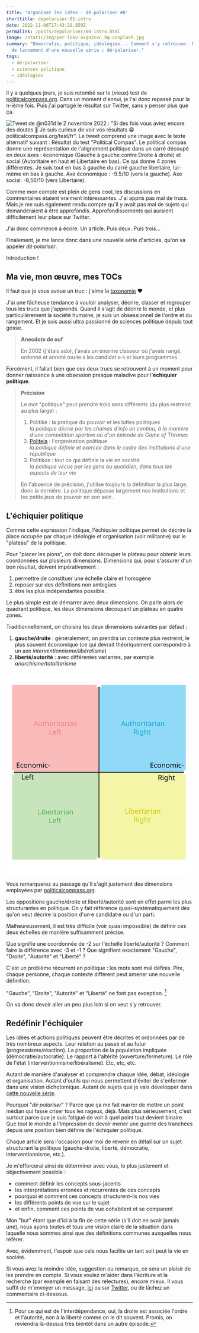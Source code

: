 ```yaml
---
title: 'Organiser les idées - dé·polariser #0'
shorttitle: depolariser-01-intro
date: 2022-11-06T17:43:29.850Z
permalink: /posts/depolariser/00-intro.html
image: /static/img/per-loov-oxqn2cxc_9q-unsplash.jpg
summary: "Démocratie, politique, idéologies... Comment s'y retrouver. Préambule
  de lancement d'une nouvelle série : dé·polariser."
tags:
  - dé·polariser
  - sciences politique
  - idéologies
---
```


Il y a quelques jours, je suis retombé sur le (vieux) test de [politicalcompass.org](https://politicalcompass.org/test/fr).
Dans un moment d'ennui, je l'ai donc repassé pour la n-ième fois.
Puis j'ai partagé le résultat sur Twitter, sans y penser plus que ça.

![Tweet de @n031d le 2 novembre 2022 : "Si des fois vous aviez encore des doutes 🤣 Je suis curieux de voir vos résultats 😁 politicalcompass.org/test/fr". Le tweet comprend une image avec le texte alternatif suivant : Résultat du test "Political Compas". Le political compas donne une représentation de l'alignement politique dans un carré découpé en deux axes : économique (Gauche à gauche contre Droite à droite) et social (Autoritaire en haut et Libertaire en bas). Ce qui donne 4 zones différentes. Je suis tout en bas à gauche du carré gauche libertaire, lui-même en bas à gauche. Axe économique : -9.5/10 (vers la gauche). Axe social: -8,56/10 (vers Libertaire).](/static/img/n031d-20221102-my-compass.png 'Tweet de n031d 2022-11-2 - politicalcompass')

Comme mon compte est plein de gens cool, les discussions en commentaires étaient vraiment intéressantes.
J'ai appris pas mal de trucs.
Mais je me suis également rendu compte qu'il y avait pas mal de sujets qui demanderaient à être approfondis.
Approfondissements qui auraient difficilement leur place sur Twitter.

J'ai donc commencé à écrire.
Un article.
Puis deux.
Puis trois...

Finalement, je me lance donc dans une nouvelle série d'articles, qu'on va appeler _dé·polariser_.

Introduction !

## Ma vie, mon œuvre, mes TOCs

Il faut que je vous avoue un truc : j'aime la [taxonomie](https%3A%2F%2Ffr.wikipedia.org%2Fwiki%2FTaxonomie_%28homonymie%29) :heart:

J'ai une fâcheuse tendance à vouloir analyser, décrire, classer et regrouper tous les trucs que j'apprends.
Quand il s'agit de décrire le monde, et plus particulièrement la société humaine, je suis un obsessionnel de l'ordre et du rangement.
Et je suis aussi ultra passionné de sciences politique depuis tout gosse.

> **Anecdote de ouf**
>
> En 2002 (j'étais ado), j'avais un énorme classeur où j'avais rangé, ordonné et annoté tou·te·s les candidat·e·s et leurs programmes.

Forcément, il fallait bien que ces deux trucs se retrouvent à un moment pour donner naissance à une obsession presque maladive pour l'**échiquier politique**.

> **Précision**
>
> Le mot "politique" peut prendre trois sens différents (du plus restreint au plus large) :
>
> 1. Politikè : la pratique du pouvoir et les luttes politiques\
>    _la politique décrie par les chaines d'info en continu, à la manière d'une compétition sportive ou d'un épisode de Game of Thrones_
> 2. [Politeia](https://fr.wikipedia.org/wiki/Politeia) : l'organisation politique\
>    _la politique définie et exercée dans le cadre des institutions d'une république_
> 3. Politikos : tout ce qui définie la vie en société\
>    _la politique vécue par les gens au quotidien, dans tous les aspects de leur vie_
>
> En l'absence de précision, j'utilise toujours la définition la plus large, donc la dernière.
> La politique dépasse largement nos institutions et les petits jeux de pouvoir en son sein.

## L'échiquier politique

Comme cette expression l'indique, l'échiquier politique permet de décrire la place occupée par chaque idéologie et organisation (voir militant·e) sur le "plateau" de la politique.

Pour "placer les pions", on doit donc découper le plateau pour obtenir leurs coordonnées sur plusieurs dimensions.
Dimensions qui, pour s'assurer d'un bon résultat, doivent impérativement :

1. permettre de constituer une échelle claire et homogène
2. reposer sur des définitions non ambigües
3. être les plus indépendantes possible.

Le plus simple est de démarrer avec deux dimensions.
On parle alors de quadrant politique, les deux dimensions découpant un plateau en quatre zones.

Traditionnellement, on choisira les deux dimensions suivantes par défaut :

1. **gauche/droite** : généralement, on prendra un contexte plus restreint, le plus souvent économique (ce qui devrait théoriquement correspondre à un axe _interventionnisme/libéralisme_)
2. **liberté/autorité** : avec différentes variantes, par exemple _anarchisme/totalitarisme_

<img src="/static/img/Political_Compass_standard_model.svg" alt="Political compass - two-axis political spectrum chart with a horizontal socio-economic axis and a vertical socio-cultural axis, and ideologically representative political colours in each quadrant − a frequently used model of the political spectrum based on Hans Eysenck (1956)" style="max-width:500px" />

Vous remarquerez au passage qu'il s'agit justement des dimensions employées par [politicalcompass.org](https://politicalcompass.org).

Les oppositions gauche/droite et liberté/autorité sont en effet parmi les plus structurantes en politique.
On y fait référence quasi-systématiquement dès qu'on veut décrire la position d'un·e candidat·e ou d'un parti.

Malheureusement, il est très difficile (voir quasi impossible) de définir ces deux échelles de manière suffisamment précise.

Que signifie une coordonnée de -2 sur l'échelle liberté/autorité ?
Comment faire la différence avec -3 et -1 ?
Que signifient exactement "Gauche", "Droite", "Autorité" et "Liberté" ?

C'est un problème récurrent en politique : les mots sont mal définis.
Pire, chaque personne, chaque contexte différent peut amener une nouvelle définition.

"Gauche", "Droite", "Autorité" et "Liberté" ne font pas exception. [^1]

On va donc devoir aller un peu plus loin si on veut s'y retrouver.

## Redéfinir l'échiquier

Les idées et actions politiques peuvent être décrites et ordonnées par de très nombreux aspects.
Leur relation au passé et au futur (progressisme/réaction).
La proportion de la population impliquée (démocratie/autocratie).
Le rapport à l'altérité (ouverture/fermeture).
Le rôle de l'état (interventionnisme/libéralisme).
Etc, etc, etc.

Autant de manière d'analyser et comprendre chaque idée, débat, idéologie et organisation.
Autant d'outils qui nous permettent d'éviter de s'enfermer dans une vision dichotomique.
Autant de sujets que je vais développer dans [cette nouvelle série](/tags/dé·polariser).

Pourquoi "_dé·polariser_" ?
Parce que ça me fait marrer de mettre un point médian qui fasse criser tous les rageux, déjà.
Mais plus sérieusement, c'est surtout parce que je suis fatigué de voir à quel point tout devient binaire.
Que tout le monde a l'impression de devoir mener une guerre des tranchées depuis une position bien définie de l'échiquier politique.

Chaque article sera l'occasion pour moi de revenir en détail sur un sujet structurant la politique (gauche-droite, liberté, démocratie, interventionnisme, etc.).

Je m'efforcerai ainsi de déterminer avec vous, le plus justement et objectivement possible :

- comment définir les concepts sous-jacents
- les interprétations erronées et récurrentes de ces concepts
- pourquoi et comment ces concepts structurent-ils nos vies
- les différents points de vue sur le sujet
- et enfin, comment ces points de vue cohabitent et se comparent

Mon "but" étant que d'ici à la fin de cette série (s'il doit en avoir jamais une), nous ayons toutes et tous une vision claire de la situation dans laquelle nous sommes ainsi que des définitions communes auxquelles nous référer.

Avec, évidemment, l'espoir que cela nous facilite un tant soit peut la vie en société.

Si vous avez la moindre idée, suggestion ou remarque, ce sera un plaisir de les prendre en compte.
Si vous voulez m'aider dans l'écriture et la recherche (par exemple en faisant des relectures), encore mieux.
Il vous suffit de m'envoyer un message, [ici](/contact) ou sur [Twitter](https://twitter.com/n031d), ou de lâchez un commentaire ci-dessous.

[^1]: Pour ce qui est de l'interdépendance, oui, la droite est associée l'ordre et l'autorité, non à la liberté comme on le dit souvent. Promis, on reviendra là-dessus très bientôt dans un autre épisode.
